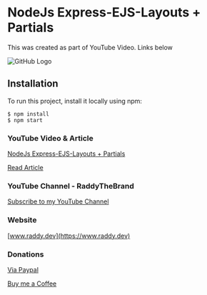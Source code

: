 # NodeJs Express-EJS-Layouts + Partials

This was created as part of YouTube Video. Links below

![GitHub Logo](https://raddy.dev/wp-content/themes/TheMinimalist/images/thumbnail-default.jpg)

## Installation
To run this project, install it locally using npm:

```
$ npm install
$ npm start
```

### YouTube Video & Article

[NodeJs Express-EJS-Layouts + Partials](https://www.youtube.com/watch?v=z8m_Vy_9FIs)

[Read Article](https://raddy.co.uk/blog/nodejs-express-layouts-and-partials/)

### YouTube Channel - RaddyTheBrand

[Subscribe to my YouTube Channel](https://www.youtube.com/channel/UCvXscyQ0cLzPZeNOeXI45Sw?sub_confirmation=1)

### Website
[www.raddy.dev](https://www.raddy.dev)

### Donations
[Via Paypal](https://www.paypal.me/RadoslavAngelov)

[Buy me a Coffee](https://www.buymeacoffee.com/RaddyTheBrand)

